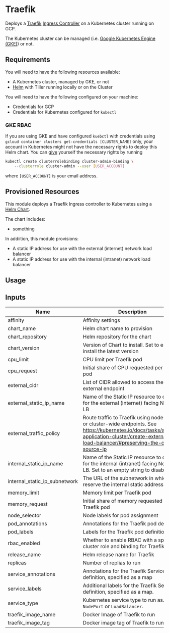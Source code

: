 # Traefik

Deploys a [Traefik](https://traefik.io/)
[Ingress Controller](https://docs.traefik.io/user-guide/kubernetes/) on a Kubernetes cluster running
on GCP.

The Kubernetes cluster can be managed
(i.e. [Google Kubernetes Engine (GKE)](https://cloud.google.com/kubernetes-engine/)) or not.

## Requirements

You will need to have the following resources available:

- A Kubernetes cluster, managed by GKE, or not
- [Helm](https://helm.sh/) with Tiller running locally or on the Cluster

You will need to have the following configured on your machine:

- Credentials for GCP
- Credentials for Kubernetes configured for `kubectl`

### GKE RBAC

If you are using GKE and have configured `kuebctl` with credentials using
`gcloud container clusters get-credentials [CLUSTER_NAME]` only, your account in Kubernetes might
not have the necessary rights to deploy this Helm chart. You can
[give](https://cloud.google.com/kubernetes-engine/docs/how-to/role-based-access-control#prerequisites_for_using_role-based_access_control)
yourself the necessary rights by running

```bash
kubectl create clusterrolebinding cluster-admin-binding \
    --clusterrole cluster-admin --user [USER_ACCOUNT]
```

where `[USER_ACCOUNT]` is your email address.

## Provisioned Resources

This module deploys a Traefik Ingress controller to Kubernetes using a
[Helm Chart](https://github.com/helm/charts/tree/master/stable/traefik).

The chart includes:

- something

In addiition, this module provisions:

- A static IP address for use with the external (internet) network load balancer
- A static IP address for use with the internal (intranet) network load balancer

## Usage

## Inputs

| Name | Description | Type | Default | Required |
|------|-------------|:----:|:-----:|:-----:|
| affinity | Affinity settings | string | n/a | yes |
| chart\_name | Helm chart name to provision | string | `"stable/traefik"` | no |
| chart\_repository | Helm repository for the chart | string | `""` | no |
| chart\_version | Version of Chart to install. Set to empty to install the latest version | string | `"1.59.2"` | no |
| cpu\_limit | CPU limit per Traefik pod | string | `"100m"` | no |
| cpu\_request | Initial share of CPU requested per Traefik pod | string | `"100m"` | no |
| external\_cidr | List of CIDR allowed to access the external endpoint | list | `<list>` | no |
| external\_static\_ip\_name | Name of the Static IP resource to deploy for the external (internet) facing Network LB | string | n/a | yes |
| external\_traffic\_policy | Route traffic to Traefik using node-local or cluster-wide endpoints. See https://kubernetes.io/docs/tasks/access-application-cluster/create-external-load-balancer/#preserving-the-client-source-ip | string | `"Cluster"` | no |
| internal\_static\_ip\_name | Name of the Static IP resource to deploy for the internal (intranet) facing Network LB. Set to an empty string to disable. | string | `""` | no |
| internal\_static\_ip\_subnetwork | The URL of the subnetwork in which to reserve the internal static address | string | n/a | yes |
| memory\_limit | Memory limit per Traefik pod | string | `"30Mi"` | no |
| memory\_request | Initial share of memory requested per Traefik pod | string | `"20Mi"` | no |
| node\_selector | Node labels for pod assignment | map | `<map>` | no |
| pod\_annotations | Annotations for the Traefik pod definition | map | `<map>` | no |
| pod\_labels | Labels for the Traefik pod definition | map | `<map>` | no |
| rbac\_enabled | Whether to enable RBAC with a specific cluster role and binding for Traefik | string | `"true"` | no |
| release\_name | Helm release name for Traefik | string | `"traefik"` | no |
| replicas | Number of replias to run | string | `"1"` | no |
| service\_annotations | Annotations for the Traefik Service definition, specified as a map | map | `<map>` | no |
| service\_labels | Additional labels for the Traefik Service definition, specified as a map. | map | `<map>` | no |
| service\_type | Kubernetes service type to run as. `NodePort` or `LoadBalancer`. | string | `"LoadBalancer"` | no |
| traefik\_image\_name | Docker Image of Traefik to run | string | `"traefik"` | no |
| traefik\_image\_tag | Docker image tag of Traefik to run | string | `"1.7-alpine"` | no |
